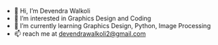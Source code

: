 - 👋 Hi, I’m Devendra Walkoli
- 👀 I’m interested in Graphics Design and Coding
- 🌱 I’m currently learning Graphics Design, Python, Image Processing
- 📫 reach me at devendrawalkoli2@gmail.com

<!---
devendrawalkoli/devendrawalkoli is a ✨ special ✨ repository because its `README.md` (this file) appears on your GitHub profile.
You can click the Preview link to take a look at your changes.
--->
